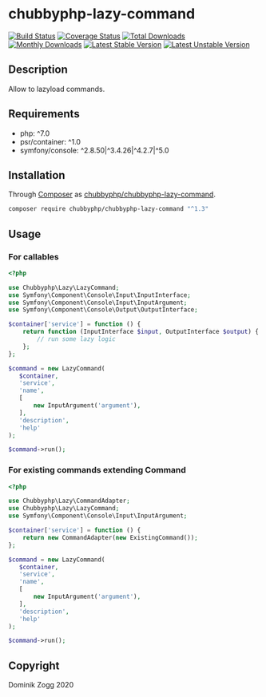 # chubbyphp-lazy-command

[![Build Status](https://api.travis-ci.org/chubbyphp/chubbyphp-lazy-command.png?branch=master)](https://travis-ci.org/chubbyphp/chubbyphp-lazy-command)
[![Coverage Status](https://coveralls.io/repos/github/chubbyphp/chubbyphp-lazy-command/badge.svg?branch=master)](https://coveralls.io/github/chubbyphp/chubbyphp-lazy-command?branch=master)
[![Total Downloads](https://poser.pugx.org/chubbyphp/chubbyphp-lazy-command/downloads.png)](https://packagist.org/packages/chubbyphp/chubbyphp-lazy-command)
[![Monthly Downloads](https://poser.pugx.org/chubbyphp/chubbyphp-lazy-command/d/monthly)](https://packagist.org/packages/chubbyphp/chubbyphp-lazy-command)
[![Latest Stable Version](https://poser.pugx.org/chubbyphp/chubbyphp-lazy-command/v/stable.png)](https://packagist.org/packages/chubbyphp/chubbyphp-lazy-command)
[![Latest Unstable Version](https://poser.pugx.org/chubbyphp/chubbyphp-lazy-command/v/unstable)](https://packagist.org/packages/chubbyphp/chubbyphp-lazy-command)

## Description

Allow to lazyload commands.

## Requirements

 * php: ^7.0
 * psr/container: ^1.0
 * symfony/console: ^2.8.50|^3.4.26|^4.2.7|^5.0

## Installation

Through [Composer](http://getcomposer.org) as [chubbyphp/chubbyphp-lazy-command][1].

```sh
composer require chubbyphp/chubbyphp-lazy-command "^1.3"
```

## Usage

### For callables

```php
<?php

use Chubbyphp\Lazy\LazyCommand;
use Symfony\Component\Console\Input\InputInterface;
use Symfony\Component\Console\Input\InputArgument;
use Symfony\Component\Console\Output\OutputInterface;

$container['service'] = function () {
    return function (InputInterface $input, OutputInterface $output) {
        // run some lazy logic
    };
};

$command = new LazyCommand(
   $container,
   'service',
   'name',
   [
       new InputArgument('argument'),
   ],
   'description',
   'help'
);

$command->run();
```

### For existing commands extending Command

```php
<?php

use Chubbyphp\Lazy\CommandAdapter;
use Chubbyphp\Lazy\LazyCommand;
use Symfony\Component\Console\Input\InputArgument;

$container['service'] = function () {
    return new CommandAdapter(new ExistingCommand());
};

$command = new LazyCommand(
   $container,
   'service',
   'name',
   [
       new InputArgument('argument'),
   ],
   'description',
   'help'
);

$command->run();
```

[1]: https://packagist.org/packages/chubbyphp/chubbyphp-lazy-command

## Copyright

Dominik Zogg 2020
